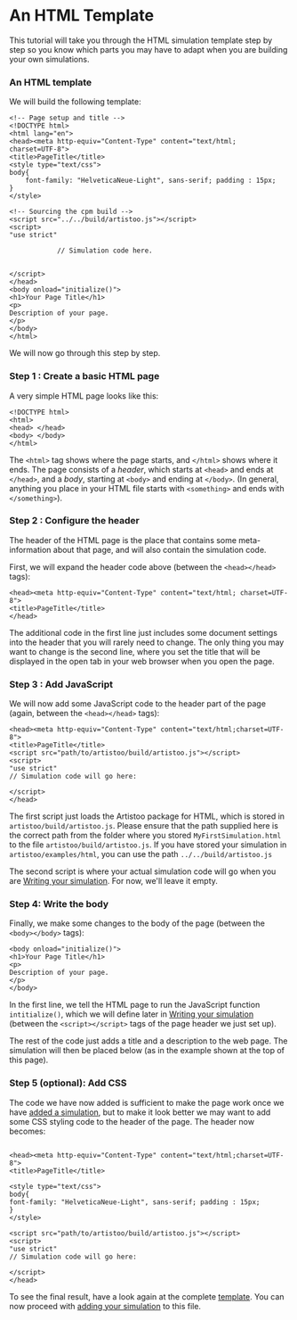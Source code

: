 # An HTML Template

This tutorial will take you through the HTML simulation template 
step by step so you know which parts you may have to adapt when 
you are building your own simulations.

### An HTML template

We will build the following template:

```$xslt
<!-- Page setup and title -->
<!DOCTYPE html>
<html lang="en">
<head><meta http-equiv="Content-Type" content="text/html;
charset=UTF-8">
<title>PageTitle</title>
<style type="text/css"> 
body{
    font-family: "HelveticaNeue-Light", sans-serif; padding : 15px;
}
</style>

<!-- Sourcing the cpm build -->
<script src="../../build/artistoo.js"></script>
<script>
"use strict"

            // Simulation code here.


</script>
</head>
<body onload="initialize()">
<h1>Your Page Title</h1>
<p>
Description of your page.
</p>
</body>
</html>
```

We will now go through this step by step.

### Step 1 : Create a basic HTML page

A very simple HTML page looks like this:

```$xslt
<!DOCTYPE html>
<html>
<head> </head>
<body> </body>
</html>
```

The `<html>` tag shows where the page starts, and `</html>` shows where it ends.
The page consists of a *header*, which starts at `<head>` and ends at `</head>`,
and a *body*, starting at `<body>` and ending at `</body>`. (In general,
anything you place in your HTML file starts with `<something>` and ends with
`</something>`).

### Step 2 : Configure the header

The header of the HTML page is the place that contains some meta-information
about that page, and will also contain the simulation code.

First, we will expand the header code above (between the `<head></head>` tags):

```$xslt
<head><meta http-equiv="Content-Type" content="text/html; charset=UTF-8">
<title>PageTitle</title>
</head>
```

The additional code in the first line just includes some document settings into 
the header that you will rarely need to change. The only thing you may want to 
change is the second line, where you set the title that will be displayed
in the open tab in your web browser when you open the page.

### Step 3 : Add JavaScript

We will now add some JavaScript code to the header part of the page (again,
between the `<head></head>` tags):

```$xslt
<head><meta http-equiv="Content-Type" content="text/html;charset=UTF-8">
<title>PageTitle</title>
<script src="path/to/artistoo/build/artistoo.js"></script>
<script>
"use strict"
// Simulation code will go here:

</script>
</head>
```

The first script just loads the Artistoo package for HTML, which is stored in
`artistoo/build/artistoo.js`. Please ensure that the path supplied here is the correct
path from the folder where you stored `MyFirstSimulation.html` to the file
`artistoo/build/artistoo.js`. If you have stored your simulation in `artistoo/examples/html`,
you can use the path `../../build/artistoo.js`


The second script is where your actual simulation code
will go when you are [Writing your simulation](quickstart.html#writing-your-simulation).
For now, we'll leave it empty.

### Step 4: Write the body

Finally, we make some changes to the body of the page (between the `<body></body>` tags):

```$xslt
<body onload="initialize()">
<h1>Your Page Title</h1>
<p>
Description of your page.
</p>
</body>
```

In the first line, we tell the HTML page to run the JavaScript function 
`intitialize()`, which we will define later in 
[Writing your simulation](quickstart.html#writing-your-simulation) (between the 
`<script></script>` tags of the page header we just set up).

The rest of the code just adds a title and a description to the web page.
The simulation will then be placed below (as in the example shown
at the top of this page).

### Step 5 (optional): Add CSS

The code we have now added is sufficient to make the page work once we have
[added a simulation](quickstart.html#writing-your-simulation), but to make it look better we
may want to add some CSS styling code to the header of the page. The header now
becomes:

```$xslt

<head><meta http-equiv="Content-Type" content="text/html;charset=UTF-8">
<title>PageTitle</title>

<style type="text/css"> 
body{
font-family: "HelveticaNeue-Light", sans-serif; padding : 15px;
}
</style>

<script src="path/to/artistoo/build/artistoo.js"></script>
<script>
"use strict"
// Simulation code will go here:

</script>
</head>
```

To see the final result, have a look again at the complete
 [template](#an-html-template). You can now proceed with
 [adding your simulation](quickstart.html#writing-your-simulation) to this file.